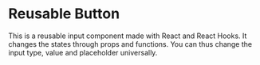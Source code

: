 # Reusable Button
This is a reusable input component made with React and React Hooks. It changes the states through props and functions. You can thus change the input type, value and placeholder universally. 
